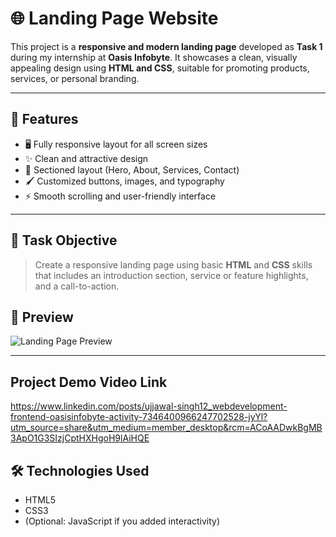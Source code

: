 # 🌐 Landing Page Website

This project is a **responsive and modern landing page** developed as **Task 1** during my internship at **Oasis Infobyte**. It showcases a clean, visually appealing design using **HTML and CSS**, suitable for promoting products, services, or personal branding.

---

## 🚀 Features

- 🖥️ Fully responsive layout for all screen sizes  
- ✨ Clean and attractive design  
- 📄 Sectioned layout (Hero, About, Services, Contact)  
- 🖌️ Customized buttons, images, and typography  
- ⚡ Smooth scrolling and user-friendly interface

---
## 📌 Task Objective

> Create a responsive landing page using basic **HTML** and **CSS** skills that includes an introduction section, service or feature highlights, and a call-to-action.


## 📸 Preview

![Landing Page Preview](screenshot.png)

---

## Project Demo Video Link

https://www.linkedin.com/posts/ujjawal-singh12_webdevelopment-frontend-oasisinfobyte-activity-7346400966247702528-jyYl?utm_source=share&utm_medium=member_desktop&rcm=ACoAADwkBgMB3ApO1G3SIzjCptHXHgoH9lAiHQE

## 🛠️ Technologies Used

- HTML5  
- CSS3  
- (Optional: JavaScript if you added interactivity)

